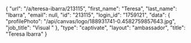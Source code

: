 {
    "url": "\/a\/teresa-ibarra\/213115",
    "first_name": "Teresa",
    "last_name": "Ibarra",
    "email": null,
    "id": "213115",
    "login_id": "1759121",
    "data": {
        "profilePhoto": "\/api\/canvas\/logo\/188931741-0.4582759857643.jpg",
        "job_title": "Visual "
    },
    "type": "captivate",
    "layout": "ambassador",
    "title": "Teresa Ibarra"
}